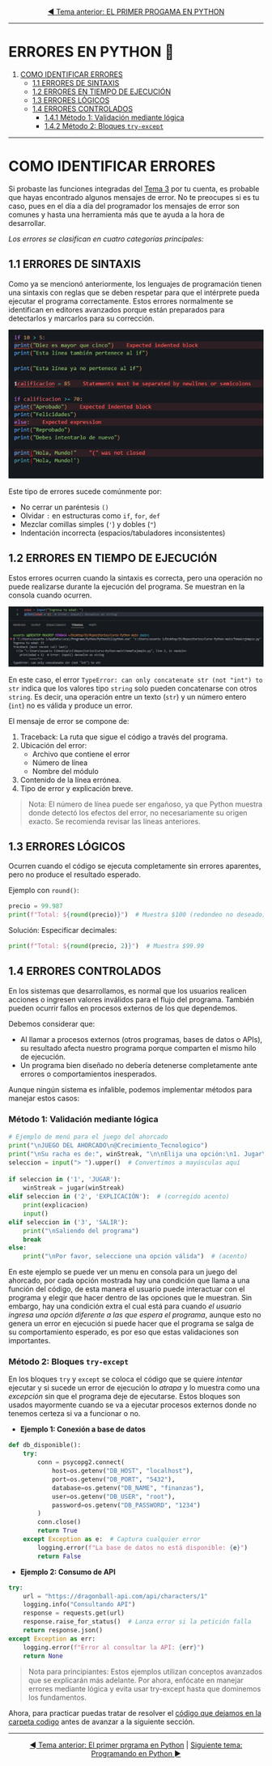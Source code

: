 <div style="text-align: center;">

[◄ Tema anterior: EL PRIMER PROGAMA EN PYTHON](../Tema3/) 

</div>

---

# ERRORES EN PYTHON 🐍
1. [COMO IDENTIFICAR ERRORES](#como-identificar-errores)
	- [1.1 ERRORES DE SINTAXIS](#11-errores-de-sintaxis)
	- [1.2 ERRORES EN TIEMPO DE EJECUCIÓN](#12-errores-en-tiempo-de-ejecución)
	- [1.3 ERRORES LÓGICOS](#13-errores-lógicos)
	- [1.4 ERRORES CONTROLADOS](#14-errores-controlados)
		- [1.4.1 Método 1: Validación mediante lógica](#método-1-validación-mediante-lógica)
		- [1.4.2 Método 2: Bloques `try-except`](#método-2-bloques-try-except)

---

# COMO IDENTIFICAR ERRORES
Si probaste las funciones integradas del [Tema 3](../Tema3/) por tu cuenta, es probable que hayas encontrado algunos mensajes de error. No te preocupes si es tu caso, pues en el día a día del programador los mensajes de error son comunes y hasta una herramienta más que te ayuda a la hora de desarrollar.

*Los errores se clasifican en cuatro categorías principales:*

## 1.1 ERRORES DE SINTAXIS
Como ya se mencionó anteriormente, los lenguajes de programación tienen una sintaxis con reglas que se deben respetar para que el intérprete pueda ejecutar el programa correctamente. Estos errores normalmente se identifican en editores avanzados porque están preparados para detectarlos y marcarlos para su corrección.

![ejemplo-errores-visual-studio-code](media/errores-sintaxis-vscode.png)

Este tipo de errores sucede comúnmente por: 
- No cerrar un paréntesis `()`
- Olvidar `:` en estructuras como `if`, `for`, `def`
- Mezclar comillas simples (`'`) y dobles (`"`)
- Indentación incorrecta (espacios/tabuladores inconsistentes)

## 1.2 ERRORES EN TIEMPO DE EJECUCIÓN
Estos errores ocurren cuando la sintaxis es correcta, pero una operación no puede realizarse durante la ejecución del programa. Se muestran en la consola cuando ocurren.

![ejemplo error en ejecución](media/error-ejecucion.png)

En este caso, el error `TypeError: can only concatenate str (not "int") to str` indica que los valores tipo `string` solo pueden concatenarse con otros `string`. Es decir, una operación entre un texto (`str`) y un número entero (`int`) no es válida y produce un error.

El mensaje de error se compone de:
1. Traceback: La ruta que sigue el código a través del programa.
2. Ubicación del error:
   - Archivo que contiene el error
   - Número de línea
   - Nombre del módulo
3. Contenido de la línea errónea.
4. Tipo de error y explicación breve.

> Nota: El número de línea puede ser engañoso, ya que Python muestra donde detectó los efectos del error, no necesariamente su origen exacto. Se recomienda revisar las líneas anteriores.

## 1.3 ERRORES LÓGICOS
Ocurren cuando el código se ejecuta completamente sin errores aparentes, pero no produce el resultado esperado.

Ejemplo con `round()`:
```PYTHON
precio = 99.987  
print(f"Total: ${round(precio)}")  # Muestra $100 (redondeo no deseado)  
```
Solución: Especificar decimales:
```PYTHON
print(f"Total: ${round(precio, 2)}")  # Muestra $99.99  
```

## 1.4 ERRORES CONTROLADOS
En los sistemas que desarrollamos, es normal que los usuarios realicen acciones o ingresen valores inválidos para el flujo del programa. También pueden ocurrir fallos en procesos externos de los que dependemos.

Debemos considerar que:
- Al llamar a procesos externos (otros programas, bases de datos o APIs), su resultado afecta nuestro programa porque comparten el mismo hilo de ejecución.
- Un programa bien diseñado no debería detenerse completamente ante errores o comportamientos inesperados.

Aunque ningún sistema es infalible, podemos implementar métodos para manejar estos casos:

### Método 1: Validación mediante lógica

```PYTHON
# Ejemplo de menú para el juego del ahorcado
print("\nJUEGO DEL AHORCADO\n@Crecimiento_Tecnologico")
print("\nSu racha es de:", winStreak, "\n\nElija una opción:\n1. Jugar\n2. Explicación\n3. Salir")
seleccion = input("> ").upper()  # Convertimos a mayúsculas aquí

if seleccion in ('1', 'JUGAR'):
    winStreak = jugar(winStreak)
elif seleccion in ('2', 'EXPLICACIÓN'):  # (corregido acento)
    print(explicacion)
    input()
elif seleccion in ('3', 'SALIR'):
    print("\nSaliendo del programa")
    break
else:
    print("\nPor favor, seleccione una opción válida")  # (acento)
```

En este ejemplo se puede ver un menu en consola para un juego del ahorcado, por cada opción mostrada hay una condición que llama a una función del código, de esta manera el usuario puede interactuar con el programa y elegir que hacer dentro de las opciones que le muestran. Sin embargo, hay una condición extra el cual está para cuando *el usuario ingresa una opción diferente a las que espera el programa*, aunque esto no genera un error en ejecución si puede hacer que el programa se salga de su comportamiento esperado, es por eso que estas validaciones son importantes.

### Método 2: Bloques `try-except`

En los bloques `try` y `except` se coloca el código que se quiere *intentar* ejecutar y si sucede un error de ejecución lo *atrapa* y lo muestra como una *excepción* sin que el programa deje de ejecutarse. Estos bloques son usados mayormente cuando se va a ejecutar procesos externos donde no tenemos certeza si va a funcionar o no.

- **Ejemplo 1: Conexión a base de datos**

```PYTHON
def db_disponible():
    try:
        conn = psycopg2.connect(
            host=os.getenv("DB_HOST", "localhost"),
            port=os.getenv("DB_PORT", "5432"),
            database=os.getenv("DB_NAME", "finanzas"),
            user=os.getenv("DB_USER", "root"),
            password=os.getenv("DB_PASSWORD", "1234")
        )
        conn.close()
        return True
    except Exception as e:  # Captura cualquier error
        logging.error(f"La base de datos no está disponible: {e}")
        return False
```

- **Ejemplo 2: Consumo de API**

```PYTHON
try:
    url = "https://dragonball-api.com/api/characters/1"
    logging.info("Consultando API")
    response = requests.get(url)
    response.raise_for_status()  # Lanza error si la petición falla
    return response.json()
except Exception as err:
    logging.error(f"Error al consultar la API: {err}")
    return None
```

> Nota para principiantes: Estos ejemplos utilizan conceptos avanzados que se explicarán más adelante. Por ahora, enfócate en manejar errores mediante lógica y evita usar try-except hasta que dominemos los fundamentos.

Ahora, para practicar puedas tratar de resolver el [código que dejamos en la carpeta codigo](./codigo/ejercicio.py) antes de avanzar a la siguiente sección.

---

<div style="text-align: center;">

[◄ Tema anterior: El primer prgrama en Python](../Tema3/) | [Siguiente tema: Programando en Python ►](../Tema4/)

</div>